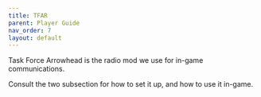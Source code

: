 ```yaml
---
title: TFAR        
parent: Player Guide
nav_order: 7
layout: default
---
```


Task Force Arrowhead is the radio mod we use for in-game communications.

Consult the two subsection for how to set it up, and how to use it in-game.
